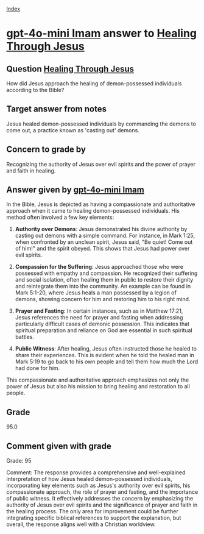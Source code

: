 
[Index](../../index.md)
# [gpt-4o-mini Imam](../../answering_models/gpt-4o-mini_Imam.md) answer to [Healing Through Jesus](../../questions/Healing_Through_Jesus.md)

## Question [Healing Through Jesus](../../questions/Healing_Through_Jesus.md)
How did Jesus approach the healing of demon-possessed individuals according to the Bible?

## Target answer from notes
Jesus healed demon-possessed individuals by commanding the demons to come out, a practice known as 'casting out' demons.

## Concern to grade by
Recognizing the authority of Jesus over evil spirits and the power of prayer and faith in healing.

## Answer given by [gpt-4o-mini Imam](../../answering_models/gpt-4o-mini_Imam.md)
In the Bible, Jesus is depicted as having a compassionate and authoritative approach when it came to healing demon-possessed individuals. His method often involved a few key elements:

1. **Authority over Demons**: Jesus demonstrated his divine authority by casting out demons with a simple command. For instance, in Mark 1:25, when confronted by an unclean spirit, Jesus said, "Be quiet! Come out of him!" and the spirit obeyed. This shows that Jesus had power over evil spirits.

2. **Compassion for the Suffering**: Jesus approached those who were possessed with empathy and compassion. He recognized their suffering and social isolation, often healing them in public to restore their dignity and reintegrate them into the community. An example can be found in Mark 5:1-20, where Jesus heals a man possessed by a legion of demons, showing concern for him and restoring him to his right mind.

3. **Prayer and Fasting**: In certain instances, such as in Matthew 17:21, Jesus references the need for prayer and fasting when addressing particularly difficult cases of demonic possession. This indicates that spiritual preparation and reliance on God are essential in such spiritual battles.

4. **Public Witness**: After healing, Jesus often instructed those he healed to share their experiences. This is evident when he told the healed man in Mark 5:19 to go back to his own people and tell them how much the Lord had done for him.

This compassionate and authoritative approach emphasizes not only the power of Jesus but also his mission to bring healing and restoration to all people.

## Grade
95.0

## Comment given with grade
Grade: 95

Comment: The response provides a comprehensive and well-explained interpretation of how Jesus healed demon-possessed individuals, incorporating key elements such as Jesus's authority over evil spirits, his compassionate approach, the role of prayer and fasting, and the importance of public witness. It effectively addresses the concern by emphasizing the authority of Jesus over evil spirits and the significance of prayer and faith in the healing process. The only area for improvement could be further integrating specific biblical references to support the explanation, but overall, the response aligns well with a Christian worldview.
